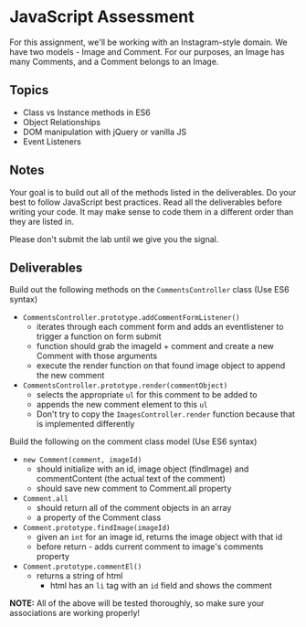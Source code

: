 # JavaScript Assessment

For this assignment, we'll be working with an Instagram-style domain. We have two models - Image and Comment.
For our purposes, an Image has many Comments, and a Comment belongs to an Image.

## Topics

+ Class vs Instance methods in ES6
+ Object Relationships
+ DOM manipulation with jQuery or vanilla JS
+ Event Listeners

## Notes

Your goal is to build out all of the methods listed in the deliverables. Do your best to follow JavaScript best practices. Read all the deliverables before writing your code. It may make sense to code them in a different order than they are listed in.

Please don't submit the lab until we give you the signal.

## Deliverables

Build out the following methods on the `CommentsController` class (Use ES6 syntax)

+ `CommentsController.prototype.addCommentFormListener()`
  + iterates through each comment form and adds an eventlistener to trigger a function on form submit
  + function should grab the imageId + comment and create a new Comment with those arguments
  + execute the render function on that found image object to append the new comment
+ `CommentsController.prototype.render(commentObject)`
  + selects the appropriate `ul` for this comment to be added to
  + appends the new comment element to this `ul`
  + Don't try to copy the `ImagesController.render` function because that is implemented differently

Build the following on the comment class model (Use ES6 syntax)

+ `new Comment(comment, imageId)`
  + should initialize with an id, image object (findImage) and commentContent (the actual text of the comment)
  + should save new comment to Comment.all property
+ `Comment.all`
  + should return all of the comment objects in an array
  + a property of the Comment class
+ `Comment.prototype.findImage(imageId)`
  + given an `int` for an image id, returns the image object with that id
  + before return - adds current comment to image's comments property
+ `Comment.prototype.commentEl()`
  + returns a string of html
    + html has an `li` tag with an `id` field and shows the comment

**NOTE:** All of the above will be tested thoroughly, so make sure your associations are working properly!
